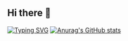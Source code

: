 ## Hi there 👋
[![Typing SVG](https://readme-typing-svg.demolab.com?font=Fira+Code&size=25&pause=1000&color=7FA8FF&center=%EA%B1%B0%EC%A7%93&vCenter=%EA%B1%B0%EC%A7%93&repeat=%EC%A7%84%EC%8B%A4&random=%EA%B1%B0%EC%A7%93&width=435&lines=Android+Deveoloper)](https://git.io/typing-svg)
[![Anurag's GitHub stats](https://github-readme-stats.vercel.app/api?username=UiHyeon-Kim&count_private=true&show_icons=true&theme=github_dark_dimmed)](https://github.com/anuraghazra/github-readme-stats)




<!--
**UiHyeon-Kim/UiHyeon-Kim** is a ✨ _special_ ✨ repository because its `README.md` (this file) appears on your GitHub profile.

Here are some ideas to get you started:

- 🔭 I’m currently working on ...
- 🌱 I’m currently learning ...
- 👯 I’m looking to collaborate on ...
- 🤔 I’m looking for help with ...
- 💬 Ask me about ...
- 📫 How to reach me: ...
- 😄 Pronouns: ...
- ⚡ Fun fact: ...
-->
